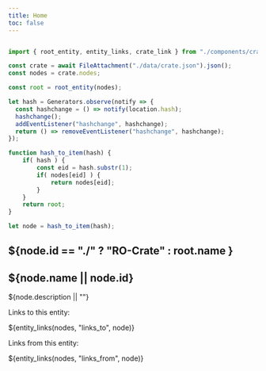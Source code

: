 ```yaml
---
title: Home
toc: false
---
```

<style>
ul.relations {
	max-height:100px;
	overflow:auto;
}
</style>
```js

import { root_entity, entity_links, crate_link } from "./components/crate.js";

const crate = await FileAttachment("./data/crate.json").json();
const nodes = crate.nodes;

const root = root_entity(nodes);

let hash = Generators.observe(notify => {
  const hashchange = () => notify(location.hash);
  hashchange();
  addEventListener("hashchange", hashchange);
  return () => removeEventListener("hashchange", hashchange);
});

```

```js
function hash_to_item(hash) {
	if( hash ) {
		const eid = hash.substr(1);
		if( nodes[eid] ) {
			return nodes[eid];
		}
	}
	return root;
}

let node = hash_to_item(hash);


```

## ${node.id == "./" ? "RO-Crate" : root.name }

<div class="card">
<h2>${node.name || node.id}</h2>
<p>${node.description || ""}</p>
</div>

<div class="grid grid-cols-2">
<div class="card">
<p>Links to this entity:</p>
${entity_links(nodes, "links_to", node)}
</div>
<div class="card">
<p>Links from this entity:</p>
${entity_links(nodes, "links_from", node)}
</div>
</div>

